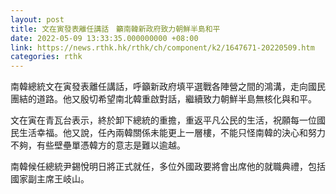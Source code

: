```yaml
---
layout: post
title: 文在寅發表離任講話　籲南韓新政府致力朝鮮半島和平
date: 2022-05-09 13:33:35.000000000 +08:00
link: https://news.rthk.hk/rthk/ch/component/k2/1647671-20220509.htm
categories: rthk
---
```


南韓總統文在寅發表離任講話，呼籲新政府填平選戰各陣營之間的鴻溝，走向國民團結的道路。他又殷切希望南北韓重啟對話，繼續致力朝鮮半島無核化與和平。

文在寅在青瓦台表示，終於卸下總統的重擔，重返平凡公民的生活，祝願每一位國民生活幸福。他又說，任內兩韓關係未能更上一層樓，不能只怪南韓的決心和努力不夠，有些壁壘單憑韓方的意志是難以逾越。

南韓候任總統尹錫悅明日將正式就任，多位外國政要將會出席他的就職典禮，包括國家副主席王岐山。
